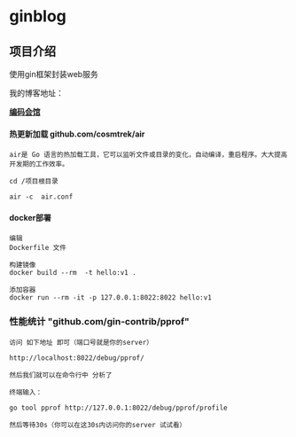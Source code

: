 # ginblog

## 项目介绍

使用gin框架封装web服务

我的博客地址： 

[**编码会馆**](https://www.seedblog.cn)

#### 热更新加载 github.com/cosmtrek/air 

    air是 Go 语言的热加载工具，它可以监听文件或目录的变化，自动编译，重启程序。大大提高开发期的工作效率。
    
    cd /项目根目录

    air -c  air.conf

#### docker部署
    编辑
    Dockerfile 文件

    构建镜像
    docker build --rm  -t hello:v1 .
    
    添加容器
    docker run --rm -it -p 127.0.0.1:8022:8022 hello:v1

### 性能统计 "github.com/gin-contrib/pprof"

    访问 如下地址 即可（端口号就是你的server）
    
    http://localhost:8022/debug/pprof/
    
    然后我们就可以在命令行中 分析了
    
    终端输入：
    
    go tool pprof http://127.0.0.1:8022/debug/pprof/profile
    
    然后等待30s（你可以在这30s内访问你的server 试试看）